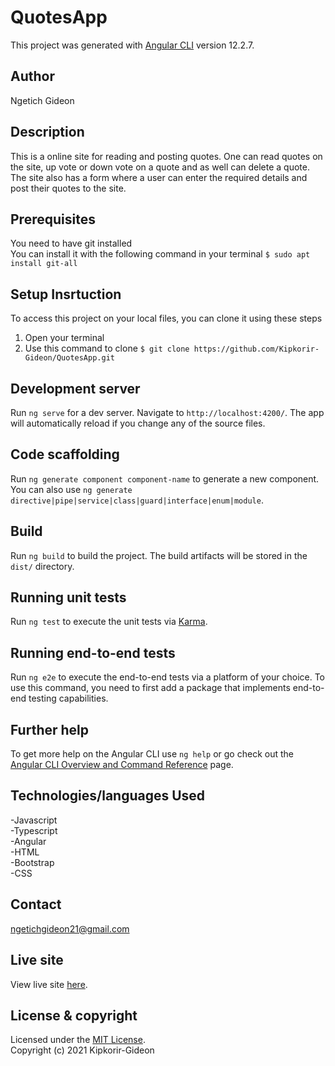 # QuotesApp

This project was generated with [Angular CLI](https://github.com/angular/angular-cli) version 12.2.7.

## Author
Ngetich Gideon

## Description
This is a online site for reading and posting quotes. One can read quotes on the site, up vote or down vote on a quote and as well can delete a quote. The site also has a form where a user can enter the required details and post their quotes to the site.

## Prerequisites
You need to have git installed<br />
You can install it with the following command in your terminal
`$ sudo apt install git-all`

## Setup Insrtuction
To access this project on your local files, you can clone it using these steps
1. Open your terminal
1. Use this command to clone `$ git clone https://github.com/Kipkorir-Gideon/QuotesApp.git`

## Development server

Run `ng serve` for a dev server. Navigate to `http://localhost:4200/`. The app will automatically reload if you change any of the source files.

## Code scaffolding

Run `ng generate component component-name` to generate a new component. You can also use `ng generate directive|pipe|service|class|guard|interface|enum|module`.

## Build

Run `ng build` to build the project. The build artifacts will be stored in the `dist/` directory.

## Running unit tests

Run `ng test` to execute the unit tests via [Karma](https://karma-runner.github.io).

## Running end-to-end tests

Run `ng e2e` to execute the end-to-end tests via a platform of your choice. To use this command, you need to first add a package that implements end-to-end testing capabilities.

## Further help

To get more help on the Angular CLI use `ng help` or go check out the [Angular CLI Overview and Command Reference](https://angular.io/cli) page.

## Technologies/languages Used
-Javascript<br/>
-Typescript<br/>
-Angular<br/>
-HTML<br/>
-Bootstrap<br/>
-CSS

## Contact
ngetichgideon21@gmail.com

## Live site
View live site [here](https://kipkorir-gideon.github.io/QuotesApp/).

## License & copyright
Licensed under the [MIT License](LICENSE).<br />
Copyright (c) 2021 Kipkorir-Gideon

